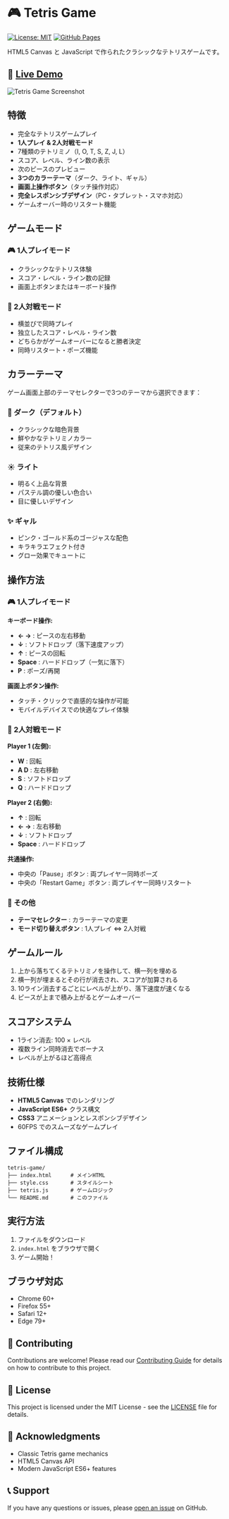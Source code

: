 # 🎮 Tetris Game

[![License: MIT](https://img.shields.io/badge/License-MIT-yellow.svg)](https://opensource.org/licenses/MIT)
[![GitHub Pages](https://img.shields.io/badge/GitHub%20Pages-Live%20Demo-blue)](https://masatamo-aws.github.io/kiro-Tetris)

HTML5 Canvas と JavaScript で作られたクラシックなテトリスゲームです。

## 🚀 [Live Demo](https://masatamo-aws.github.io/kiro-Tetris)

![Tetris Game Screenshot](https://via.placeholder.com/800x400/000000/FFFFFF?text=Tetris+Game+Screenshot)

## 特徴

- 完全なテトリスゲームプレイ
- **1人プレイ & 2人対戦モード**
- 7種類のテトリミノ（I, O, T, S, Z, J, L）
- スコア、レベル、ライン数の表示
- 次のピースのプレビュー
- **3つのカラーテーマ**（ダーク、ライト、ギャル）
- **画面上操作ボタン**（タッチ操作対応）
- **完全レスポンシブデザイン**（PC・タブレット・スマホ対応）
- ゲームオーバー時のリスタート機能

## ゲームモード

### 🎮 1人プレイモード
- クラシックなテトリス体験
- スコア・レベル・ライン数の記録
- 画面上ボタンまたはキーボード操作

### 👥 2人対戦モード
- 横並びで同時プレイ
- 独立したスコア・レベル・ライン数
- どちらかがゲームオーバーになると勝者決定
- 同時リスタート・ポーズ機能

## カラーテーマ

ゲーム画面上部のテーマセレクターで3つのテーマから選択できます：

### 🌙 ダーク（デフォルト）
- クラシックな暗色背景
- 鮮やかなテトリミノカラー
- 従来のテトリス風デザイン

### ☀️ ライト
- 明るく上品な背景
- パステル調の優しい色合い
- 目に優しいデザイン

### ✨ ギャル
- ピンク・ゴールド系のゴージャスな配色
- キラキラエフェクト付き
- グロー効果でキュートに

## 操作方法

### 🎮 1人プレイモード
**キーボード操作:**
- **← →** : ピースの左右移動
- **↓** : ソフトドロップ（落下速度アップ）
- **↑** : ピースの回転
- **Space** : ハードドロップ（一気に落下）
- **P** : ポーズ/再開

**画面上ボタン操作:**
- タッチ・クリックで直感的な操作が可能
- モバイルデバイスでの快適なプレイ体験

### 👥 2人対戦モード
**Player 1 (左側):**
- **W** : 回転
- **A D** : 左右移動
- **S** : ソフトドロップ
- **Q** : ハードドロップ

**Player 2 (右側):**
- **↑** : 回転
- **← →** : 左右移動
- **↓** : ソフトドロップ
- **Space** : ハードドロップ

**共通操作:**
- 中央の「Pause」ボタン : 両プレイヤー同時ポーズ
- 中央の「Restart Game」ボタン : 両プレイヤー同時リスタート

### 🎨 その他
- **テーマセレクター** : カラーテーマの変更
- **モード切り替えボタン** : 1人プレイ ⇔ 2人対戦

## ゲームルール

1. 上から落ちてくるテトリミノを操作して、横一列を埋める
2. 横一列が埋まるとその行が消去され、スコアが加算される
3. 10ライン消去するごとにレベルが上がり、落下速度が速くなる
4. ピースが上まで積み上がるとゲームオーバー

## スコアシステム

- 1ライン消去: 100 × レベル
- 複数ライン同時消去でボーナス
- レベルが上がるほど高得点

## 技術仕様

- **HTML5 Canvas** でのレンダリング
- **JavaScript ES6+** クラス構文
- **CSS3** アニメーションとレスポンシブデザイン
- 60FPS でのスムーズなゲームプレイ

## ファイル構成

```
tetris-game/
├── index.html      # メインHTML
├── style.css       # スタイルシート
├── tetris.js       # ゲームロジック
└── README.md       # このファイル
```

## 実行方法

1. ファイルをダウンロード
2. `index.html` をブラウザで開く
3. ゲーム開始！

## ブラウザ対応

- Chrome 60+
- Firefox 55+
- Safari 12+
- Edge 79+

## 🤝 Contributing

Contributions are welcome! Please read our [Contributing Guide](docs/CONTRIBUTING.md) for details on how to contribute to this project.

## 📝 License

This project is licensed under the MIT License - see the [LICENSE](LICENSE) file for details.

## 🙏 Acknowledgments

- Classic Tetris game mechanics
- HTML5 Canvas API
- Modern JavaScript ES6+ features

## 📞 Support

If you have any questions or issues, please [open an issue](https://github.com/masatamo-aws/kiro-Tetris/issues) on GitHub.